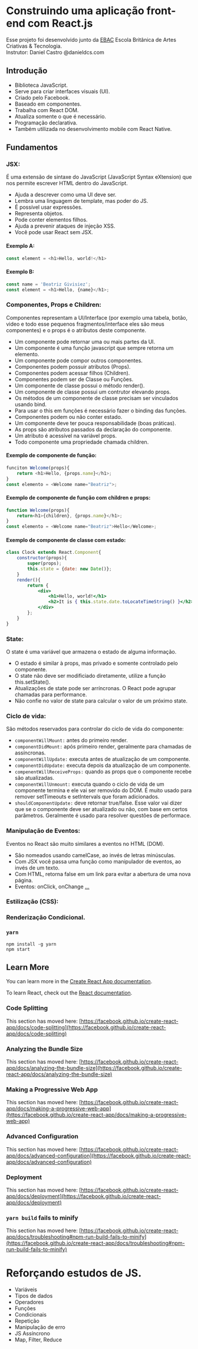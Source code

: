 # Construindo uma aplicação front-end com React.js
Esse projeto foi desenvolvido junto da [EBAC](https://ebaconline.com.br/webinars/workshop-programming-2021-04-27-28-29) Escola Britânica de Artes Criativas & Tecnologia. 
<br>Instrutor: Daniel Castro @danieldcs.com

## Introdução 
* Biblioteca JavaScript.
* Serve para criar interfaces visuais (UI).
* Criado pelo Facebook.
* Baseado em componentes. 
* Trabalha com React DOM.
* Atualiza somente o que é necessário.
* Programação declarativa.
* Também utilizada no desenvolvimento mobile com React Native.


## Fundamentos
### JSX:
É uma extensão de sintaxe do JavaScript (JavaScript Syntax eXtension) que nos permite escrever HTML dentro do JavaScript.
* Ajuda a descrever como uma UI deve ser.
* Lembra uma linguagem de template, mas poder do JS.
* É possível usar expressões.
* Representa objetos.
* Pode conter elementos filhos.
* Ajuda a prevenir ataques de injeção XSS.
* Você pode usar React sem JSX.
#### Exemplo A:
```javascript
const element = <h1>Hello, world!</h1>
```
#### Exemplo B:
```javascript
const name = 'Beatriz Givisiez';
const element = <h1>Hello, {name}</h1>;
```

### Componentes, Props e Children:
Componentes representam a UI/Interface (por exemplo uma tabela, botão, video e todo esse pequenos fragmentos/interface eles são meus componentes) e o props é o atributos deste componente.
* Um componente pode retornar uma ou mais partes da UI.
* Um componente é uma função javascript que sempre retorna um elemento.
* Um componente pode compor outros componentes.
* Componentes podem possuir atributos (Props).
* Componentes podem acessar filhos (Children).
* Componentes podem ser de Classe ou Funções.
* Um componente de classe possui o método render().
* Um componente de classe possui um contrutor elevando props.
* Os métodos de um componente de classe precisam ser vinculados usando bind.
* Para usar o this em funções é necessário fazer o binding das funções.
* Componentes podem ou não conter estado.
* Um componente deve ter pouca responsabilidade (boas práticas).
* As props são atributos passados da declaração do componente.
* Um atributo é acessível na variável props.
* Todo componente uma propriedade chamada children.
#### Exemplo de componente de função:
```javascript
funciton Welcome(props){
    return <h1>Hello, {props.name}</h1>;
}
const elemento = <Welcome name="Beatriz">;
```
#### Exemplo de componente de função com children e props:
```javascript
function Welcome(props){
    return<h1>{children}, {props.name}</h1>;
}
const elemento = <Welcome name="Beatriz">Hello</Welcome>;
```
#### Exemplo de componente de classe com estado:
```jsx
class Clock extends React.Component{
    constructor(props){
        super(props);
        this.state = {date: new Date()};
    }
    render(){
        return {
            <div>
                <h1>Hello, world!</h1>
                <h2>It is { this.state.date.toLocateTimeString() }</h2>
            </div>
        };
    }
}
```

### State:
O state é uma variável que armazena o estado de alguma informação.
* O estado é similar à props, mas privado e somente controlado pelo componente.
* O state não deve ser modificiado diretamente, utilize a função this.setState().
* Atualizações de state pode ser arríncronas. O React pode agrupar chamadas para performance.
* Não confie no valor de state para calcular o valor de um próximo state.

### Ciclo de vida:
São métodos reservados para controlar do ciclo de vida do componente:
* `componentWillMount:` antes do primeiro render.
* `componentDidMount:` após primeiro render, geralmente para chamadas de assíncronas.
* `componentWillUpdate:` executa antes de atualização de um componente.
* `componentDidUpdate:` executa depois da atualização de um componente.
* `compenentWillReceiveProps:` quando as props que o componente recebe são atualizadas. 
* `componentWillUnmount:` executa quando o ciclo de vida de um componente termina e ele vai ser removido do DOM. É muito usado para remover setTimeouts e setIntervals que foram adicionados. 
* `shouldComponentUpdate:` deve retornar true/false. Esse valor vai dizer que se o componente deve ser atualizado ou não, com base em certos parâmetros. Geralmente é usado para resolver questões de performace. 

### Manipulação de Eventos:
Eventos no React são muito similares a eventos no HTML (DOM).
* São nomeados usando camelCase, ao invés de letras minúsculas.
* Com JSX você passa uma função como manipulador de eventos, ao invés de um texto.
* Com HTML, retorna false em um link para evitar a abertura de uma nova página.
* Eventos: onClick, onChange
<a href="#" onClick=(handleClick)>...</a>

### Estilização (CSS):
### Renderização Condicional.



### `yarn`
`npm install -g yarn`<br>
`npm start`


## Learn More

You can learn more in the [Create React App documentation](https://facebook.github.io/create-react-app/docs/getting-started).

To learn React, check out the [React documentation](https://reactjs.org/).

### Code Splitting

This section has moved here: [https://facebook.github.io/create-react-app/docs/code-splitting](https://facebook.github.io/create-react-app/docs/code-splitting)

### Analyzing the Bundle Size

This section has moved here: [https://facebook.github.io/create-react-app/docs/analyzing-the-bundle-size](https://facebook.github.io/create-react-app/docs/analyzing-the-bundle-size)

### Making a Progressive Web App

This section has moved here: [https://facebook.github.io/create-react-app/docs/making-a-progressive-web-app](https://facebook.github.io/create-react-app/docs/making-a-progressive-web-app)

### Advanced Configuration

This section has moved here: [https://facebook.github.io/create-react-app/docs/advanced-configuration](https://facebook.github.io/create-react-app/docs/advanced-configuration)

### Deployment

This section has moved here: [https://facebook.github.io/create-react-app/docs/deployment](https://facebook.github.io/create-react-app/docs/deployment)

### `yarn build` fails to minify

This section has moved here: [https://facebook.github.io/create-react-app/docs/troubleshooting#npm-run-build-fails-to-minify](https://facebook.github.io/create-react-app/docs/troubleshooting#npm-run-build-fails-to-minify)


# Reforçando estudos de JS.
* Variáveis
* Tipos de dados
* Operadores
* Funções
* Condicionais
* Repetição
* Manipulação de erro
* JS Assíncrono
* Map, Filter, Reduce
